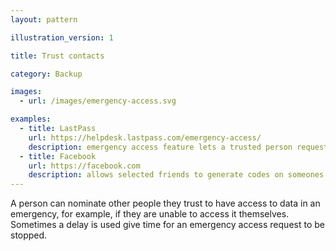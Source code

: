 ```yaml
---
layout: pattern

illustration_version: 1

title: Trust contacts

category: Backup

images:
  - url: /images/emergency-access.svg

examples:
  - title: LastPass
    url: https://helpdesk.lastpass.com/emergency-access/
    description: emergency access feature lets a trusted person request access to a password store
  - title: Facebook
    url: https://facebook.com
    description: allows selected friends to generate codes on someones behalf, to help them regain access to an account
---
```


A person can nominate other people they trust to have access to data in an emergency, for example, if they are unable to access it themselves. Sometimes a delay is used give time for an emergency access request to be stopped.
